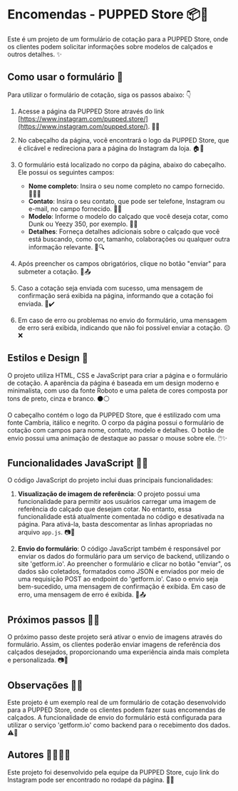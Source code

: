 # Encomendas - PUPPED Store 📦👟

Este é um projeto de um formulário de cotação para a PUPPED Store, onde os clientes podem solicitar informações sobre modelos de calçados e outros detalhes. ✨

## Como usar o formulário 📝

Para utilizar o formulário de cotação, siga os passos abaixo: 👇

1. Acesse a página da PUPPED Store através do link [https://www.instagram.com/pupped.store/](https://www.instagram.com/pupped.store/). 📱👟

2. No cabeçalho da página, você encontrará o logo da PUPPED Store, que é clicável e redireciona para a página do Instagram da loja. 🏠👟

3. O formulário está localizado no corpo da página, abaixo do cabeçalho. Ele possui os seguintes campos:

   - **Nome completo**: Insira o seu nome completo no campo fornecido. 🧑🏻‍💼
   - **Contato**: Insira o seu contato, que pode ser telefone, Instagram ou e-mail, no campo fornecido. 📱📧
   - **Modelo**: Informe o modelo do calçado que você deseja cotar, como Dunk ou Yeezy 350, por exemplo. 👟👟
   - **Detalhes**: Forneça detalhes adicionais sobre o calçado que você está buscando, como cor, tamanho, colaborações ou qualquer outra informação relevante. 📝🔍

4. Após preencher os campos obrigatórios, clique no botão "enviar" para submeter a cotação. 🚀📤

5. Caso a cotação seja enviada com sucesso, uma mensagem de confirmação será exibida na página, informando que a cotação foi enviada. 🎉✔️

6. Em caso de erro ou problemas no envio do formulário, uma mensagem de erro será exibida, indicando que não foi possível enviar a cotação. 😔❌

## Estilos e Design 🎨

O projeto utiliza HTML, CSS e JavaScript para criar a página e o formulário de cotação. A aparência da página é baseada em um design moderno e minimalista, com uso da fonte Roboto e uma paleta de cores composta por tons de preto, cinza e branco. ⚫⚪

O cabeçalho contém o logo da PUPPED Store, que é estilizado com uma fonte Cambria, itálico e negrito. O corpo da página possui o formulário de cotação com campos para nome, contato, modelo e detalhes. O botão de envio possui uma animação de destaque ao passar o mouse sobre ele. 🖱️✨

## Funcionalidades JavaScript 🧠🔧

O código JavaScript do projeto inclui duas principais funcionalidades:

1. **Visualização de imagem de referência**: O projeto possui uma funcionalidade para permitir aos usuários carregar uma imagem de referência do calçado que desejam cotar. No entanto, essa funcionalidade está atualmente comentada no código e desativada na página. Para ativá-la, basta descomentar as linhas apropriadas no arquivo `app.js`. 📷👀

2. **Envio do formulário**: O código JavaScript também é responsável por enviar os dados do formulário para um serviço de backend, utilizando o site 'getform.io'. Ao preencher o formulário e clicar no botão "enviar", os dados são coletados, formatados como JSON e enviados por meio de uma requisição POST ao endpoint do 'getform.io'. Caso o envio seja bem-sucedido, uma mensagem de confirmação é exibida. Em caso de erro, uma mensagem de erro é exibida. 🚀📤

## Próximos passos 🚀🔜

O próximo passo deste projeto será ativar o envio de imagens através do formulário. Assim, os clientes poderão enviar imagens de referência dos calçados desejados, proporcionando uma experiência ainda mais completa e personalizada. 📷👞

## Observações 📝🧐

Este projeto é um exemplo real de um formulário de cotação desenvolvido para a PUPPED Store, onde os clientes podem fazer suas encomendas de calçados. A funcionalidade de envio do formulário está configurada para utilizar o serviço 'getform.io' como backend para o recebimento dos dados. ⚠️🚫

## Autores 👩‍💻👨‍💻

Este projeto foi desenvolvido pela equipe da PUPPED Store, cujo link do Instagram pode ser encontrado no rodapé da página. 👥🏢

